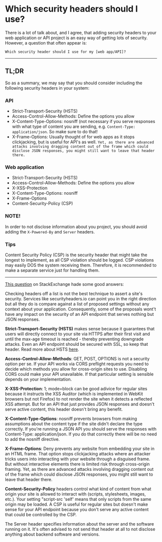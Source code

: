 # Which security headers should I use?

There is a lot of talk about, and I agree, that adding security headers to your web application or
API project is an easy way of getting lots of security. However, a question that often appear is:

`Which security header should I use for my [web app/API]?`

---

## TL;DR
So as a summary, we may say that you should consider including the following security headers in your system:
### API
* Strict-Transport-Security (HSTS)
* Access-Control-Allow-Methods: Define the options you allow
* X-Content-Type-Options: nosniff (not necessary if you serve responses with what type of content you
are sending, e.g. `Content-Type: application/json`. So make sure to do that!
* X-Frame-Options: Usually thought of for web apps as it stops clickjacking, but is useful for API's
as well. `Yet, as there are advanced attacks involving dragging content out of the frame which could disclose JSON responses, you might still want to leave that header there.`

### Web application
* Strict-Transport-Security (HSTS)
* Access-Control-Allow-Methods: Define the options you allow
* X-XSS-Protection
* X-Content-Type-Options: nosniff
* X-Frame-Options
* Content-Security-Policy (CSP)

### NOTE!
In order to not disclose information about you project, you should avoid adding the `X-Powered-By` 
and `Server` headers.

### Tips
Content Security Policy (CSP) is the security header that might take the longest to implement, 
as all CSP violation should be logged. CSP violations may easily DOS the system receiving them.
Therefore, it is recommended to make a separate service just for handling them. 

---

[This question](https://security.stackexchange.com/questions/147554/security-headers-for-a-web-api) 
on StackExchange hade some good answers:

Checking headers off a list is not the best technique to assert a site's security. Services 
like securityheaders.io can point you in the right direction but all they do is compare against 
a list of proposed settings without any context about your application. Consequently, some of 
the proposals wont't have any impact on the security of an API endpoint that serves nothing but 
JSON responses.

**Strict-Transport-Security (HSTS)** makes sense because it guarantees that users will directly connect 
to your site via HTTPS after their first visit and until the max-age timeout is reached - 
thereby preventing downgrade attacks. Even an API endpoint should be secured with SSL, so keep 
that header. Read more about HSTS [here](https://news.netcraft.com/archives/2016/03/17/95-of-https-servers-vulnerable-to-trivial-mitm-attacks.html).

**Access-Control-Allow-Methods**: GET, POST, OPTIONS is not a security option per se. If your API 
works via CORS preflight requests you need to decide which methods you allow for cross-origin 
sites to use. Disabling CORS could make your API unavailable. If that particular setting is 
sensible depends on your implementation.

**X-XSS-Protection**: 1; mode=block can be good adivice for regular sites because it instructs the 
XSS Auditor (which is implemented in WebKit browsers but not Firefox) to not render the site when 
it detects a reflected XSS attempt. But for an API that just provides JSON responses and doesn't 
serve active content, this header doesn't bring any benefit.

**X-Content-Type-Options**: nosniff prevents browsers from making assumptions about the content type 
if the site didn't declare the type correctly. If you're running a JSON API you should serve the 
responses with Content-Type: application/json. If you do that correctly there will be no need to 
add the nosniff directive.

**X-Frame-Options**: Deny prevents any website from embedding your site in an HTML frame. That option 
stops clickjacking attacks where an attacker tricks users into interacting with your website 
through a disguised frame. But without interactive elements there is limited risk through cross-origin 
framing. Yet, as there are advanced attacks involving dragging content out of the frame which could 
disclose JSON responses, you might still want to leave that header there.

**Content-Security-Policy** headers control what kind of content from what origin your site is allowed 
to interact with (scripts, stylesheets, images, etc.). Your setting "script-src 'self' means that 
only scripts from the same origin may be loaded. A CSP is useful for regular sites but doesn't make 
sense for your API endpoint because you don't serve any active content that could be controlled by 
the CSP.

The Server header specifies information about the server and the software running on it. It's often 
advised to not send that header at all to not disclose anything about backend software and versions.

